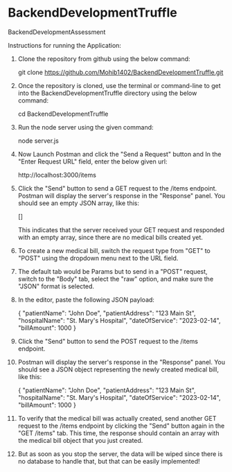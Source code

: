 # BackendDevelopmentTruffle
BackendDevelopmentAssessment

Instructions for running the Application:

1. Clone the repository from github using the below command:

      git clone https://github.com/Mohib1402/BackendDevelopmentTruffle.git
      
2. Once the repository is cloned, use the terminal or command-line to get into the BackendDevelopmentTruffle directory using the below command:
      
      cd BackendDevelopmentTruffle
      
3. Run the node server using the given command:
      
      node server.js

4. Now Launch Postman and click the "Send a Request" button and In the "Enter Request URL" field, enter the below given url:
      
      http://localhost:3000/items
      
5. Click the "Send" button to send a GET request to the /items endpoint.
Postman will display the server's response in the "Response" panel. You should see an empty JSON array, like this:

      []

      This indicates that the server received your GET request and responded with an empty array, since there are no medical bills created yet.

6. To create a new medical bill, switch the request type from "GET" to "POST" using the dropdown menu next to the URL field.

7. The default tab would be Params but to send in a "POST" request, switch to the "Body" tab, select the "raw" option, and make sure the "JSON" format is selected.

8. In the editor, paste the following JSON payload:

      {
        "patientName": "John Doe",
        "patientAddress": "123 Main St",
        "hospitalName": "St. Mary's Hospital",
        "dateOfService": "2023-02-14",
        "billAmount": 1000
      }

9. Click the "Send" button to send the POST request to the /items endpoint.

10. Postman will display the server's response in the "Response" panel. You should see a JSON object representing the newly created medical bill, like this:

      {
        "patientName": "John Doe",
        "patientAddress": "123 Main St",
        "hospitalName": "St. Mary's Hospital",
        "dateOfService": "2023-02-14",
        "billAmount": 1000
      }

11. To verify that the medical bill was actually created, send another GET request to the /items endpoint by clicking the "Send" button again in the "GET /items" tab. This time, the response should contain an array with the medical bill object that you just created.

12. But as soon as you stop the server, the data will be wiped since there is no database to handle that, but that can be easily implemented!
